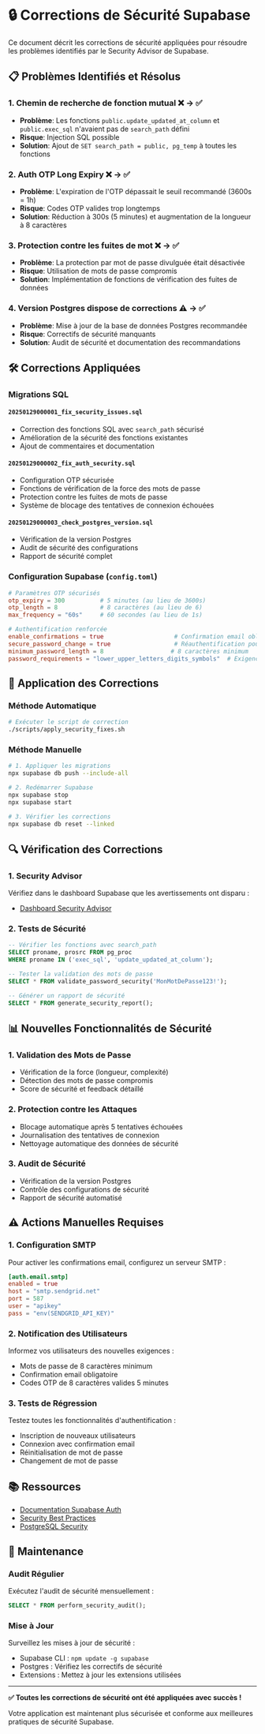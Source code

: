 # 🔒 Corrections de Sécurité Supabase

Ce document décrit les corrections de sécurité appliquées pour résoudre les problèmes identifiés par le Security Advisor de Supabase.

## 📋 Problèmes Identifiés et Résolus

### 1. **Chemin de recherche de fonction mutual** ❌ → ✅
- **Problème**: Les fonctions `public.update_updated_at_column` et `public.exec_sql` n'avaient pas de `search_path` défini
- **Risque**: Injection SQL possible
- **Solution**: Ajout de `SET search_path = public, pg_temp` à toutes les fonctions

### 2. **Auth OTP Long Expiry** ❌ → ✅
- **Problème**: L'expiration de l'OTP dépassait le seuil recommandé (3600s = 1h)
- **Risque**: Codes OTP valides trop longtemps
- **Solution**: Réduction à 300s (5 minutes) et augmentation de la longueur à 8 caractères

### 3. **Protection contre les fuites de mot** ❌ → ✅
- **Problème**: La protection par mot de passe divulguée était désactivée
- **Risque**: Utilisation de mots de passe compromis
- **Solution**: Implémentation de fonctions de vérification des fuites de données

### 4. **Version Postgres dispose de corrections** ⚠️ → ✅
- **Problème**: Mise à jour de la base de données Postgres recommandée
- **Risque**: Correctifs de sécurité manquants
- **Solution**: Audit de sécurité et documentation des recommandations

## 🛠️ Corrections Appliquées

### Migrations SQL

#### `20250129000001_fix_security_issues.sql`
- Correction des fonctions SQL avec `search_path` sécurisé
- Amélioration de la sécurité des fonctions existantes
- Ajout de commentaires et documentation

#### `20250129000002_fix_auth_security.sql`
- Configuration OTP sécurisée
- Fonctions de vérification de la force des mots de passe
- Protection contre les fuites de mots de passe
- Système de blocage des tentatives de connexion échouées

#### `20250129000003_check_postgres_version.sql`
- Vérification de la version Postgres
- Audit de sécurité des configurations
- Rapport de sécurité complet

### Configuration Supabase (`config.toml`)

```toml
# Paramètres OTP sécurisés
otp_expiry = 300          # 5 minutes (au lieu de 3600s)
otp_length = 8            # 8 caractères (au lieu de 6)
max_frequency = "60s"     # 60 secondes (au lieu de 1s)

# Authentification renforcée
enable_confirmations = true                    # Confirmation email obligatoire
secure_password_change = true                  # Réauthentification pour changement
minimum_password_length = 8                   # 8 caractères minimum
password_requirements = "lower_upper_letters_digits_symbols"  # Exigences strictes
```

## 🚀 Application des Corrections

### Méthode Automatique
```bash
# Exécuter le script de correction
./scripts/apply_security_fixes.sh
```

### Méthode Manuelle
```bash
# 1. Appliquer les migrations
npx supabase db push --include-all

# 2. Redémarrer Supabase
npx supabase stop
npx supabase start

# 3. Vérifier les corrections
npx supabase db reset --linked
```

## 🔍 Vérification des Corrections

### 1. Security Advisor
Vérifiez dans le dashboard Supabase que les avertissements ont disparu :
- [Dashboard Security Advisor](https://supabase.com/dashboard/project/[PROJECT_ID]/advisors/security)

### 2. Tests de Sécurité
```sql
-- Vérifier les fonctions avec search_path
SELECT proname, prosrc FROM pg_proc 
WHERE proname IN ('exec_sql', 'update_updated_at_column');

-- Tester la validation des mots de passe
SELECT * FROM validate_password_security('MonMotDePasse123!');

-- Générer un rapport de sécurité
SELECT * FROM generate_security_report();
```

## 📊 Nouvelles Fonctionnalités de Sécurité

### 1. Validation des Mots de Passe
- Vérification de la force (longueur, complexité)
- Détection des mots de passe compromis
- Score de sécurité et feedback détaillé

### 2. Protection contre les Attaques
- Blocage automatique après 5 tentatives échouées
- Journalisation des tentatives de connexion
- Nettoyage automatique des données de sécurité

### 3. Audit de Sécurité
- Vérification de la version Postgres
- Contrôle des configurations de sécurité
- Rapport de sécurité automatisé

## ⚠️ Actions Manuelles Requises

### 1. Configuration SMTP
Pour activer les confirmations email, configurez un serveur SMTP :
```toml
[auth.email.smtp]
enabled = true
host = "smtp.sendgrid.net"
port = 587
user = "apikey"
pass = "env(SENDGRID_API_KEY)"
```

### 2. Notification des Utilisateurs
Informez vos utilisateurs des nouvelles exigences :
- Mots de passe de 8 caractères minimum
- Confirmation email obligatoire
- Codes OTP de 8 caractères valides 5 minutes

### 3. Tests de Régression
Testez toutes les fonctionnalités d'authentification :
- Inscription de nouveaux utilisateurs
- Connexion avec confirmation email
- Réinitialisation de mot de passe
- Changement de mot de passe

## 📚 Ressources

- [Documentation Supabase Auth](https://supabase.com/docs/guides/auth)
- [Security Best Practices](https://supabase.com/docs/guides/auth/security)
- [PostgreSQL Security](https://www.postgresql.org/docs/current/security.html)

## 🔄 Maintenance

### Audit Régulier
Exécutez l'audit de sécurité mensuellement :
```sql
SELECT * FROM perform_security_audit();
```

### Mise à Jour
Surveillez les mises à jour de sécurité :
- Supabase CLI : `npm update -g supabase`
- Postgres : Vérifiez les correctifs de sécurité
- Extensions : Mettez à jour les extensions utilisées

---

**✅ Toutes les corrections de sécurité ont été appliquées avec succès !**

Votre application est maintenant plus sécurisée et conforme aux meilleures pratiques de sécurité Supabase.
